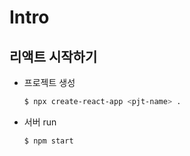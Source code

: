 # Intro

## 리액트 시작하기

- 프로젝트 생성

  ```bash
  $ npx create-react-app <pjt-name> .
  ```

- 서버 run

  ```bash
  $ npm start
  ```


